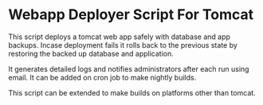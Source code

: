 # Webapp Deployer Script For Tomcat
This script deploys a tomcat web app safely with database and app backups. Incase deployment fails it rolls back to the previous state by restoring the backed up database and application.

It generates detailed logs and notifies administrators after each run using email. It can be added on cron job to make nightly builds.

This script can be extended to make builds on platforms other than tomcat.
